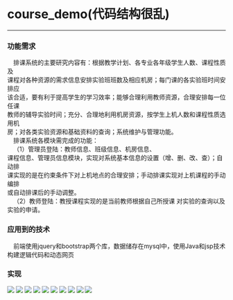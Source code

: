 # course_demo(代码结构很乱)
-------------------------
### 功能需求  
&emsp;排课系统的主要研究内容有：根据教学计划、各专业各年级学生人数、课程性质及  
课程对各种资源的需求信息安排实验班班数及相应机房；每门课的各实验班时间安排应  
该合适，要有利于提高学生的学习效率；能够合理利用教师资源，合理安排每一位任课  
教师的辅导实验时间；充分、合理地利用机房资源，按学生上机人数和课程性质选用机  
房；对各类实验资源和基础资料的查询；系统维护与管理功能。  
&emsp;排课系统各模块需完成的功能：  
&emsp;（1）管理员登陆：教师信息、班级信息、机房信息、  
课程信息、管理员信息模块，实现对系统基本信息的设置（增、删、改、查）；自动排  
课实现的是在约束条件下对上机地点的合理安排；手动排课实现对上机课程的手动编排  
或自动排课后的手动调整。  
&emsp;（2）教师登陆：教授课程实现的是当前教师根据自己所授课	对实验的查询以及  
实验的申请。  
### 应用到的技术  
&emsp;前端使用jquery和bootstrap两个库，数据储存在mysql中，使用Java和jsp技术  
构建逻辑代码和动态网页
### 实现
![](https://github.com/wenshuojie/course_demo/blob/master/img/sql.png)
![](https://github.com/wenshuojie/course_demo/blob/master/img/1.PNG)
![](https://github.com/wenshuojie/course_demo/blob/master/img/2.PNG)
![](https://github.com/wenshuojie/course_demo/blob/master/img/3.PNG)
![](https://github.com/wenshuojie/course_demo/blob/master/img/4.PNG)
![](https://github.com/wenshuojie/course_demo/blob/master/img/5.PNG)
![](https://github.com/wenshuojie/course_demo/blob/master/img/6.PNG)
![](https://github.com/wenshuojie/course_demo/blob/master/img/7.PNG)
![](https://github.com/wenshuojie/course_demo/blob/master/img/8.PNG)
![](https://github.com/wenshuojie/course_demo/blob/master/img/9.PNG)
